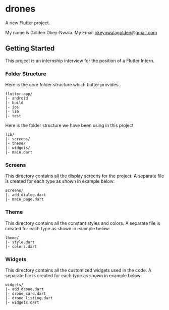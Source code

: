 # drones

A new Flutter project.

My name is Golden Okey-Nwala. 
My Email okeynwalagolden@gmail.com

## Getting Started

This project is an internship interview for the position of a Flutter Intern.

### Folder Structure
Here is the core folder structure which flutter provides.

```
flutter-app/
|- android
|- build
|- ios
|- lib
|- test
```

Here is the folder structure we have been using in this project

```
lib/
|- screens/
|- theme/   
|- widgets/
|- main.dart 
```


### Screens

This directory contains all the display screens for the project. A separate file is created for each type as shown in example below:

```
screens/
|- add_dialog.dart
|- main_page.dart 
```


### Theme

This directory contains all the constant styles and colors. A separate file is created for each type as shown in example below:

```
theme/
|- style.dart
|- colors.dart 
```


### Widgets

This directory contains all the customized widgets used in the code. A separate file is created for each type as shown in example below:

```
widgets/
|- add_drone.dart
|- drone_card.dart
|- drone_listing.dart
|- widgets.dart 
```
 